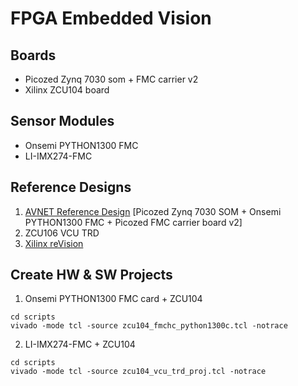 # FPGA Embedded Vision
## Boards
* Picozed Zynq 7030 som + FMC carrier v2
* Xilinx ZCU104 board
## Sensor Modules
* Onsemi PYTHON1300 FMC
* LI-IMX274-FMC
## Reference Designs
1. [AVNET Reference Design](https://github.com/Avnet/hdl) [Picozed Zynq  7030 SOM + Onsemi PYTHON1300 FMC + Picozed FMC carrier board v2]
2. ZCU106 VCU TRD
3. [Xilinx reVision](https://github.com/Xilinx/reVISION-Getting-Started-Guide)
## Create HW & SW Projects
1. Onsemi PYTHON1300 FMC card + ZCU104
```shell
cd scripts
vivado -mode tcl -source zcu104_fmchc_python1300c.tcl -notrace
```
2. LI-IMX274-FMC + ZCU104
```shell
cd scripts
vivado -mode tcl -source zcu104_vcu_trd_proj.tcl -notrace
```
